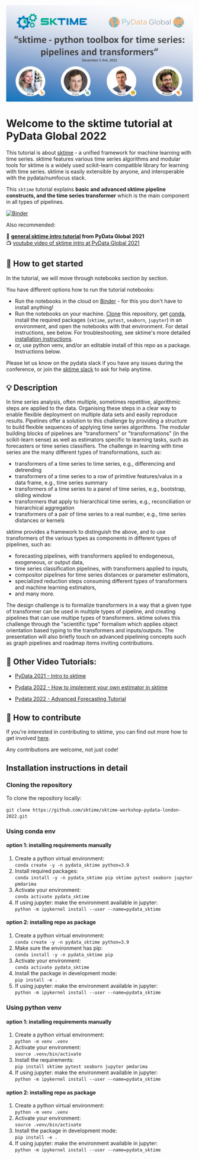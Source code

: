 ![](images/team.jpg)

Welcome to the sktime tutorial at PyData Global 2022
====================================================

This tutorial is about [sktime] - a unified framework for machine learning with time series. sktime features various time series algorithms and modular tools for sktime is a widely used scikit-learn compatible library for learning with time series. sktime is easily extensible by anyone, and interoperable with the pydata/numfocus stack. 

This `sktime` tutorial explains **basic and advanced sktime pipeline constructs, and the time series transformer** which is the main component in all types of pipelines.

[sktime]: https://sktime.org

[![Binder](https://mybinder.org/badge_logo.svg)](https://mybinder.org/v2/gh/sktime/sktime-tutorial-pydata-global-2022/main?filepath=notebooks)

Also recommended:

:movie_camera: **[general sktime intro tutorial](https://github.com/sktime/sktime-tutorial-pydata-global-2021) from PyData Global 2021**\
:tv: [youtube video of sktime intro at PyData Global 2021](https://www.youtube.com/watch?v=ODspi8-uWgo)

## :rocket: How to get started

In the tutorial, we will move through notebooks section by section.

You have different options how to run the tutorial notebooks:

* Run the notebooks in the cloud on [Binder] - for this you don't have to install anything!
* Run the notebooks on your machine. [Clone] this repository, get [conda], install the required packages (`sktime`, `pytest`, `seaborn`, `jupyter`) in an environment, and open the notebooks with that environment. For detail instructions, see below. For troubleshooting, see sktime's more detailed [installation instructions].
* or, use python venv, and/or an editable install of this repo as a package. Instructions below.

[Binder]: https://mybinder.org/v2/gh/sktime/sktime-tutorial-pydata-global-2022/main?filepath=notebooks
[clone]: https://help.github.com/en/github/creating-cloning-and-archiving-repositories/cloning-a-repository
[conda]: https://docs.conda.io/en/latest/
[installation instructions]: https://www.sktime.org/en/latest/installation.html

Please let us know on the pydata slack if you have any issues during the conference, or join the [sktime slack](https://join.slack.com/t/sktime-group/shared_invite/zt-1jphqjpnk-AfxAR8IEfIVkf4By8cT7tQ) to ask for help anytime.

## :bulb: Description

In time series analysis, often multiple, sometimes repetitive, algorithmic steps are applied to the data. Organising these steps in a clear way to enable flexible deployment on multiple data sets and easily reproduce results. Pipelines offer a solution to this challenge by providing a structure to build flexible sequences of applying time series algorithms. The modular building blocks of pipelines are "transformers" or "transformations" (in the scikit-learn sense) as well as estimators specific to learning tasks, such as forecasters or time series classifiers. The challenge in learning with time series are the many different types of transformations, such as:

* transformers of a time series to time series, e.g., differencing and detrending
* transformers of a time series to a row of primitive features/valus in a data frame, e.g., time series summary
* transformers of a time series to a panel of time series, e.g., bootstrap, sliding window
* transformers that apply to hierarchical time series, e.g., reconciliation or hierarchical aggregation
* transformers of a pair of time series to a real number, e.g., time series distances or kernels

sktime provides a framework to distinguish the above, and to use transformers of the various types as components in different types of pipelines, such as:

* forecasting pipelines, with transformers applied to endogeneous, exogeneous, or output data,
* time series classification pipelines, with transformers applied to inputs,
* compositor pipelines for time series distances or parameter estimators,
* specialized reduction steps consuming different types of transformers and machine learning estimators, 
* and many more.

The design challenge is to formalize transformers in a way that a given type of transformer can be used in multiple types of pipeline, and creating pipelines that can use multipe types of transformers. sktime solves this challenge through the "scientific type" formalism which applies object orientation based typing to the transformers and inputs/outputs.  The presentation will also briefly touch on advanced pipelining concepts such as graph pipelines and roadmap items inviting contributions.

## :movie_camera: Other Video Tutorials:

- [PyData 2021 - Intro to sktime](https://www.youtube.com/watch?v=ODspi8-uWgo)

- [Pydata 2022 - How to implement your own estimator in sktime](https://www.youtube.com/watch?v=S_3ewcvs_pg)

- [Pydata 2022 - Advanced Forecasting Tutorial](https://www.youtube.com/watch?v=4Rf9euAhjNc)

## :wave: How to contribute

If you're interested in contributing to sktime, you can find out more how to get involved [here](https://www.sktime.org/en/stable/get_involved.html).

Any contributions are welcome, not just code!

## Installation instructions in detail

### Cloning the repository

To clone the repository locally:

`git clone https://github.com/sktime/sktime-workshop-pydata-london-2022.git`


### Using conda env

#### option 1: installing requirements manually

1. Create a python virtual environment:  
`conda create -y -n pydata_sktime python=3.9`
2. Install required packages:  
`conda install -y -n pydata_sktime pip sktime pytest seaborn jupyter pmdarima`
3. Activate your environment:  
`conda activate pydata_sktime`
4. If using jupyter: make the environment available in jupyter:  
`python -m ipykernel install --user --name=pydata_sktime`

#### option 2: installing repo as package

1. Create a python virtual environment:  
`conda create -y -n pydata_sktime python=3.9`
2. Make sure the environment has pip:  
`conda install -y -n pydata_sktime pip`
3. Activate your environment:  
`conda activate pydata_sktime`
4. Install the package in development mode:  
`pip install -e .`
5. If using jupyter: make the environment available in jupyter:  
`python -m ipykernel install --user --name=pydata_sktime`

### Using python venv

#### option 1: installing requirements manually

1. Create a python virtual environment:  
`python -m venv .venv`
2. Activate your environment:  
`source .venv/bin/activate`
3. Install the requirements:  
`pip install sktime pytest seaborn jupyter pmdarima`
4. If using jupyter: make the environment available in jupyter:  
`python -m ipykernel install --user --name=pydata_sktime`

#### option 2: installing repo as package

1. Create a python virtual environment:  
`python -m venv .venv`
2. Activate your environment:  
`source .venv/bin/activate`
3. Install the package in development mode:  
`pip install -e .`
4. If using jupyter: make the environment available in jupyter:  
`python -m ipykernel install --user --name=pydata_sktime`
